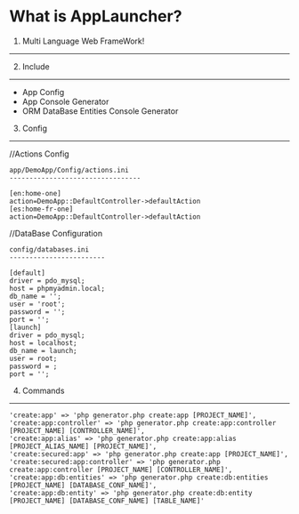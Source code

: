 What is AppLauncher?
====

1. Multi Language Web FrameWork!
------------


2. Include
------------
- App Config
- App Console Generator
- ORM DataBase Entities Console Generator

3. Config
-----------
//Actions Config

	app/DemoApp/Config/actions.ini
	---------------------------------

	[en:home-one]
    action=DemoApp::DefaultController->defaultAction
    [es:home-fr-one]
    action=DemoApp::DefaultController->defaultAction


//DataBase Configuration

	config/databases.ini
	------------------------

	[default]
    driver = pdo_mysql;
    host = phpmyadmin.local;
    db_name = '';
    user = 'root';
    password = '';
    port = '';
    [launch]
    driver = pdo_mysql;
    host = localhost;
    db_name = launch;
    user = root;
    password = ;
    port = '';

4. Commands
------------
	'create:app' => 'php generator.php create:app [PROJECT_NAME]',
	'create:app:controller' => 'php generator.php create:app:controller [PROJECT_NAME] [CONTROLLER_NAME]',
	'create:app:alias' => 'php generator.php create:app:alias [PROJECT_ALIAS_NAME] [PROJECT_NAME]',
	'create:secured:app' => 'php generator.php create:app [PROJECT_NAME]',
	'create:secured:app:controller' => 'php generator.php create:app:controller [PROJECT_NAME] [CONTROLLER_NAME]',
	'create:app:db:entities' => 'php generator.php create:db:entities [PROJECT_NAME] [DATABASE_CONF_NAME]',
	'create:app:db:entity' => 'php generator.php create:db:entity [PROJECT_NAME] [DATABASE_CONF_NAME] [TABLE_NAME]'
